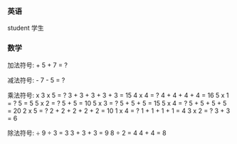 ### 英语
student               学生 


### 数学

加法符号: +             5 + 7 = ?

减法符号: -             7 - 5 = ?

乘法符号: x             3 x 5 = ?    3 + 3 + 3 + 3 + 3 = 15 
                       4 x 4 = ?    4 + 4 + 4 + 4 = 16
                       5 x 1 = ?    5 = 5
                       5 x 2 = ?    5 + 5 = 10
                       5 x 3 = ?    5 + 5 + 5 = 15
                       5 x 4 = ?    5 + 5 + 5 + 5 = 20
                       2 x 5 = ?    2 + 2 + 2 + 2 + 2 = 10
                       1 x 4 = ?    1 + 1 + 1 + 1 = 4
                       3 x 2 = ?    3 + 3 = 6

除法符号: ÷             9 ÷ 3 = 3    3 + 3 + 3 = 9
                       8 ÷ 2 = 4    4 + 4 = 8



